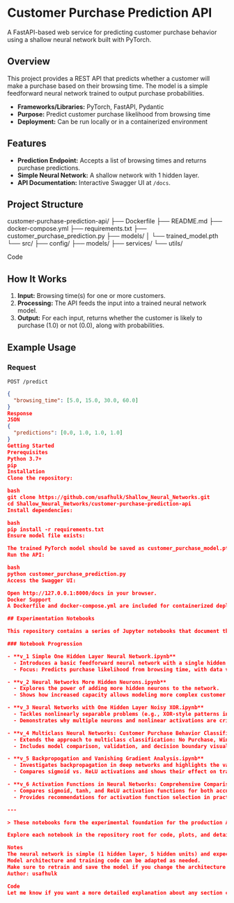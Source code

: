# Customer Purchase Prediction API

A FastAPI-based web service for predicting customer purchase behavior using a shallow neural network built with PyTorch.

## Overview

This project provides a REST API that predicts whether a customer will make a purchase based on their browsing time. The model is a simple feedforward neural network trained to output purchase probabilities.

- **Frameworks/Libraries:** PyTorch, FastAPI, Pydantic
- **Purpose:** Predict customer purchase likelihood from browsing time
- **Deployment:** Can be run locally or in a containerized environment

## Features

- **Prediction Endpoint:** Accepts a list of browsing times and returns purchase predictions.
- **Simple Neural Network:** A shallow network with 1 hidden layer.
- **API Documentation:** Interactive Swagger UI at `/docs`.

## Project Structure

customer-purchase-prediction-api/ ├── Dockerfile ├── README.md ├── docker-compose.yml ├── requirements.txt ├── customer_purchase_prediction.py ├── models/ │ └── trained_model.pth └── src/ ├── config/ ├── models/ ├── services/ └── utils/

Code

## How It Works

1. **Input:** Browsing time(s) for one or more customers.
2. **Processing:** The API feeds the input into a trained neural network model.
3. **Output:** For each input, returns whether the customer is likely to purchase (1.0) or not (0.0), along with probabilities.

## Example Usage

### Request

`POST /predict`

```json
{
  "browsing_time": [5.0, 15.0, 30.0, 60.0]
}
Response
JSON
{
  "predictions": [0.0, 1.0, 1.0, 1.0]
}
Getting Started
Prerequisites
Python 3.7+
pip
Installation
Clone the repository:

bash
git clone https://github.com/usafhulk/Shallow_Neural_Networks.git
cd Shallow_Neural_Networks/customer-purchase-prediction-api
Install dependencies:

bash
pip install -r requirements.txt
Ensure model file exists:

The trained PyTorch model should be saved as customer_purchase_model.pth in the project directory.
Run the API:

bash
python customer_purchase_prediction.py
Access the Swagger UI:

Open http://127.0.0.1:8000/docs in your browser.
Docker Support
A Dockerfile and docker-compose.yml are included for containerized deployment.

## Experimentation Notebooks

This repository contains a series of Jupyter notebooks that document the development path from basic neural network experimentation to a deployable customer purchase prediction API. Each notebook explores core machine learning ideas and practical insights, building up the model and implementation step by step.

### Notebook Progression

- **v_1 Simple One Hidden Layer Neural Network.ipynb**
  - Introduces a basic feedforward neural network with a single hidden layer.
  - Focus: Predicts purchase likelihood from browsing time, with data visualization and accuracy evaluation.

- **v_2 Neural Networks More Hidden Neurons.ipynb**
  - Explores the power of adding more hidden neurons to the network.
  - Shows how increased capacity allows modeling more complex customer purchase patterns.

- **v_3 Neural Networks with One Hidden Layer Noisy XOR.ipynb**
  - Tackles nonlinearly separable problems (e.g., XOR-style patterns in customer behavior).
  - Demonstrates why multiple neurons and nonlinear activations are critical.

- **v_4 Multiclass Neural Networks: Customer Purchase Behavior Classification.ipynb**
  - Extends the approach to multiclass classification: No Purchase, Window Shopping, Research Purchase, Impulse Purchase.
  - Includes model comparison, validation, and decision boundary visualization.

- **v_5 Backpropogation and Vanishing Gradient Analysis.ipynb**
  - Investigates backpropagation in deep networks and highlights the vanishing gradient problem.
  - Compares sigmoid vs. ReLU activations and shows their effect on training and gradient flow.

- **v_6 Activation Functions in Neural Networks: Comprehensive Comparison.ipynb**
  - Compares sigmoid, tanh, and ReLU activation functions for both accuracy and convergence.
  - Provides recommendations for activation function selection in practice.

---

> These notebooks form the experimental foundation for the production API in `customer-purchase-prediction-api/`. They illustrate the iterative process of model selection, architecture tuning, and practical neural network considerations for real-world customer prediction tasks.

Explore each notebook in the repository root for code, plots, and detailed commentary.

Notes
The neural network is simple (1 hidden layer, 5 hidden units) and expects browsing time as the only feature.
Model architecture and training code can be adapted as needed.
Make sure to retrain and save the model if you change the architecture or input features.
Author: usafhulk

Code
Let me know if you want a more detailed explanation about any section or specific usage instructions!
